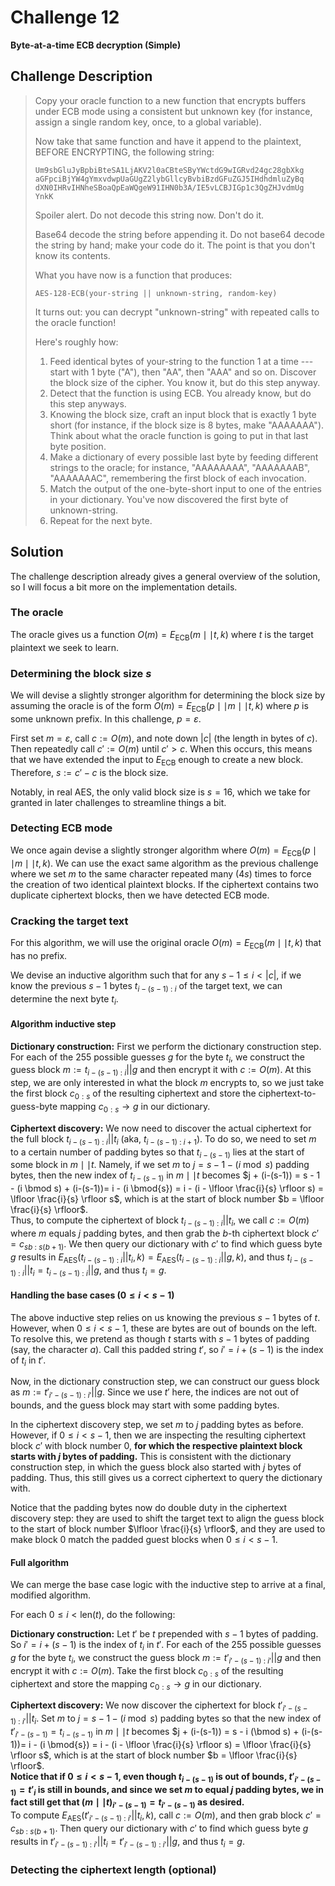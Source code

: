 # Challenge 12

**Byte-at-a-time ECB decryption (Simple)**

## Challenge Description

> Copy your oracle function to a new function that encrypts buffers under ECB mode using a consistent but unknown key (for instance, assign a single random key, once, to a global variable).
> 
> Now take that same function and have it append to the plaintext, BEFORE ENCRYPTING, the following string:
> 
> ```
> Um9sbGluJyBpbiBteSA1LjAKV2l0aCBteSByYWctdG9wIGRvd24gc28gbXkg
> aGFpciBjYW4gYmxvdwpUaGUgZ2lybGllcyBvbiBzdGFuZGJ5IHdhdmluZyBq
> dXN0IHRvIHNheSBoaQpEaWQgeW91IHN0b3A/IE5vLCBJIGp1c3QgZHJvdmUg
> YnkK
> ```
>
> Spoiler alert.
> Do not decode this string now. Don't do it.
> 
> Base64 decode the string before appending it. Do not base64 decode the string by hand; make your code do it. The point is that you don't know its contents.
> 
> What you have now is a function that produces:
> 
> `AES-128-ECB(your-string || unknown-string, random-key)`
>
> It turns out: you can decrypt "unknown-string" with repeated calls to the oracle function!
> 
> Here's roughly how:
> 
> 1. Feed identical bytes of your-string to the function 1 at a time --- start with 1 byte ("A"), then "AA", then "AAA" and so on. Discover the block size of the cipher. You know it, but do this step anyway.
> 2. Detect that the function is using ECB. You already know, but do this step anyways.
> 3. Knowing the block size, craft an input block that is exactly 1 byte short (for instance, if the block size is 8 bytes, make "AAAAAAA"). Think about what the oracle function is going to put in that last byte position.
> 4. Make a dictionary of every possible last byte by feeding different strings to the oracle; for instance, "AAAAAAAA", "AAAAAAAB", "AAAAAAAC", remembering the first block of each invocation.
> 5. Match the output of the one-byte-short input to one of the entries in your dictionary. You've now discovered the first byte of unknown-string.
> 6. Repeat for the next byte.

## Solution

The challenge description already gives a general overview of the solution, so I will focus a bit more on the implementation details.

### The oracle

The oracle gives us a function $O(m) = E_\text{ECB}(m \mid\mid t, k)$ where $t$ is the target plaintext we seek to learn.

### Determining the block size $s$

We will devise a slightly stronger algorithm for determining the block size by assuming the oracle is of the form $O(m) = E_\text{ECB}(p \mid\mid m \mid\mid t, k)$ where $p$ is some unknown prefix. In this challenge, $p = \varepsilon$.

First set $m = \varepsilon$, call $c := O(m)$, and note down $|c|$ (the length in bytes of $c$). Then repeatedly call $c' := O(m)$ until $c' > c$. When this occurs, this means that we have extended the input to $E_\text{ECB}$ enough to create a new block. Therefore, $s := c' - c$ is the block size.

Notably, in real AES, the only valid block size is $s = 16$, which we take for granted in later challenges to streamline things a bit.

### Detecting ECB mode

We once again devise a slightly stronger algorithm where $O(m) = E_\text{ECB}(p \mid\mid m \mid\mid t, k)$. We can use the exact same algorithm as the previous challenge where we set $m$ to the same character repeated many ($4s$) times to force the creation of two identical plaintext blocks. If the ciphertext contains two duplicate ciphertext blocks, then we have detected ECB mode.

### Cracking the target text

For this algorithm, we will use the original oracle $O(m) = E_\text{ECB}(m \mid\mid t, k)$ that has no prefix.

We devise an inductive algorithm such that for any $s - 1 \leq i < |c|$, if we know the previous $s-1$ bytes $t_{i-(s-1) ~:~ i}$ of the target text, we can determine the next byte $t_i$.

#### Algorithm inductive step

**Dictionary construction:** First we perform the dictionary construction step. For each of the 255 possible guesses $g$ for the byte $t_i$, we construct the guess block $m := t_{i-(s-1) ~:~ i} || g$ and then encrypt it with $c := O(m)$. At this step, we are only interested in what the block $m$ encrypts to, so we just take the first block $c_{0:s}$ of the resulting ciphertext and store the ciphertext-to-guess-byte mapping $c_{0:s} \to g$ in our dictionary.

**Ciphertext discovery:** We now need to discover the actual ciphertext for the full block $t_{i-(s-1) ~:~ i} || t_i$ (aka, $t_{i-(s-1) ~:~ i+1}$). To do so, we need to set $m$ to a certain number of padding bytes so that $t_{i-(s-1)}$ lies at the start of some block in $m \mid\mid t$. Namely, if we set $m$ to $j = s - 1 - (i \bmod s)$ padding bytes, then the new index of $t_{i-(s-1)}$ in $m \mid\mid t$ becomes $j + (i-(s-1)) = s - 1 - (i \bmod s) + (i-(s-1))= i - (i \bmod{s}) = i - (i - \lfloor \frac{i}{s} \rfloor s) = \lfloor \frac{i}{s} \rfloor s$, which is at the start of block number $b = \lfloor \frac{i}{s} \rfloor$. \
Thus, to compute the ciphertext of block $t_{i-(s-1) ~:~ i} || t_i$, we call $c := O(m)$ where $m$ equals $j$ padding bytes, and then grab the $b$-th ciphertext block $c' = c_{s b ~:~ s (b+1)}$. We then query our dictionary with $c'$ to find which guess byte $g$ results in $E_\text{AES}(t_{i-(s-1) ~:~ i} || t_i, k) = E_\text{AES}(t_{i-(s-1) ~:~ i} || g, k)$, and thus $t_{i-(s-1) ~:~ i} || t_i = t_{i-(s-1) ~:~ i} || g$, and thus $t_i = g$.

#### Handling the base cases ($0 \leq i < s-1$)

The above inductive step relies on us knowing the previous $s-1$ bytes of $t$. However, when $0 \leq i < s-1$, these are bytes are out of bounds on the left. To resolve this, we pretend as though $t$ starts with $s-1$ bytes of padding (say, the character $a$). Call this padded string $t'$, so $i' = i + (s-1)$ is the index of $t_i$ in $t'$.

Now, in the dictionary construction step, we can construct our guess block as $m := t'_{i'-(s-1) ~:~ i'} || g$. Since we use $t'$ here, the indices are not out of bounds, and the guess block may start with some padding bytes.

In the ciphertext discovery step, we set $m$ to $j$ padding bytes as before. However, if $0 \leq i < s-1$, then we are inspecting the resulting ciphertext block $c'$ with block number 0, **for which the respective plaintext block starts with $j$ bytes of padding.** This is consistent with the dictionary construction step, in which the guess block also started with $j$ bytes of padding. Thus, this still gives us a correct ciphertext to query the dictionary with.

Notice that the padding bytes now do double duty in the ciphertext discovery step: they are used to shift the target text to align the guess block to the start of block number $\lfloor \frac{i}{s} \rfloor$, and they are used to make block 0 match the padded guest blocks when $0 \leq i < s-1$.

#### Full algorithm

We can merge the base case logic with the inductive step to arrive at a final, modified algorithm.

For each $0 \leq i < \text{len}(t)$, do the following:

**Dictionary construction:** Let $t'$ be $t$ prepended with $s-1$ bytes of padding. So $i' = i + (s-1)$ is the index of $t_i$ in $t'$. For each of the 255 possible guesses $g$ for the byte $t_i$, we construct the guess block $m := t'_{i'-(s-1) ~:~ i'} || g$ and then encrypt it with $c := O(m)$. Take the first block $c_{0:s}$ of the resulting ciphertext and store the mapping $c_{0:s} \to g$ in our dictionary.

**Ciphertext discovery:** We now discover the ciphertext for block $t'_{i'-(s-1) ~:~ i'} || t_i$. Set $m$ to $j = s - 1 - (i \bmod s)$ padding bytes so that the new index of $t'_{i'-(s-1)} = t_{i-(s-1)}$ in $m \mid\mid t$ becomes $j + (i-(s-1)) = s - i (\bmod s) + (i-(s-1))= i - (i \bmod{s}) = i - (i - \lfloor \frac{i}{s} \rfloor s) = \lfloor \frac{i}{s} \rfloor s$, which is at the start of block number $b = \lfloor \frac{i}{s} \rfloor$. \
**Notice that if $0 \leq i < s-1$, even though $t_{i-(s-1)}$ is out of bounds, $t'_{i'-(s-1)} = t'_{i}$ is still in bounds, and since we set $m$ to equal $j$ padding bytes, we in fact still get that $(m \mid\mid t)_{i'-(s-1)} = t_{i'-(s-1)}$ as desired.** \
To compute $E_\text{AES}(t'_{i'-(s-1) ~:~ i'} || t_i, k)$, call $c := O(m)$, and then grab block $c' = c_{s b ~:~ s (b+1)}$. Then query our dictionary with $c'$ to find which guess byte $g$ results in $t'_{i'-(s-1) ~:~ i'} || t_i = t'_{i'-(s-1) ~:~ i'} || g$, and thus $t_i = g$.

### Detecting the ciphertext length (optional)

